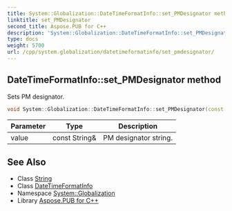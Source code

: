 ```yaml
---
title: System::Globalization::DateTimeFormatInfo::set_PMDesignator method
linktitle: set_PMDesignator
second_title: Aspose.PUB for C++
description: 'System::Globalization::DateTimeFormatInfo::set_PMDesignator method. Sets PM designator in C++.'
type: docs
weight: 5700
url: /cpp/system.globalization/datetimeformatinfo/set_pmdesignator/
---
```

## DateTimeFormatInfo::set_PMDesignator method


Sets PM designator.

```cpp
void System::Globalization::DateTimeFormatInfo::set_PMDesignator(const String &value)
```


| Parameter | Type | Description |
| --- | --- | --- |
| value | const String\& | PM designator string. |

## See Also

* Class [String](../../../system/string/)
* Class [DateTimeFormatInfo](../)
* Namespace [System::Globalization](../../)
* Library [Aspose.PUB for C++](../../../)
